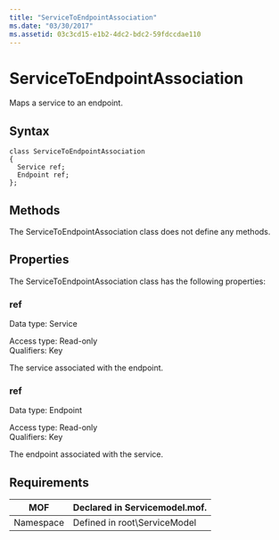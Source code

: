 ```yaml
---
title: "ServiceToEndpointAssociation"
ms.date: "03/30/2017"
ms.assetid: 03c3cd15-e1b2-4dc2-bdc2-59fdccdae110
---
```

# ServiceToEndpointAssociation
Maps a service to an endpoint.  

## Syntax  

```  
class ServiceToEndpointAssociation  
{  
  Service ref;  
  Endpoint ref;  
};  
```  

## Methods  
 The ServiceToEndpointAssociation class does not define any methods.  

## Properties  
 The ServiceToEndpointAssociation class has the following properties:  

### ref  
 Data type: Service  

 Access type: Read-only  
Qualifiers: Key  

 The service associated with the endpoint.  

### ref  
 Data type: Endpoint  

 Access type: Read-only  
Qualifiers: Key  

 The endpoint associated with the service.  

## Requirements  


|    MOF    | Declared in Servicemodel.mof. |
|-----------|-------------------------------|
| Namespace | Defined in root\ServiceModel  |


